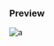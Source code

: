 ### Preview
![a](https://github.com/Eazvy/UILibs/blob/main/Librarys/Siku/Screenshot%202023-02-22%20210229.png?raw=true)
